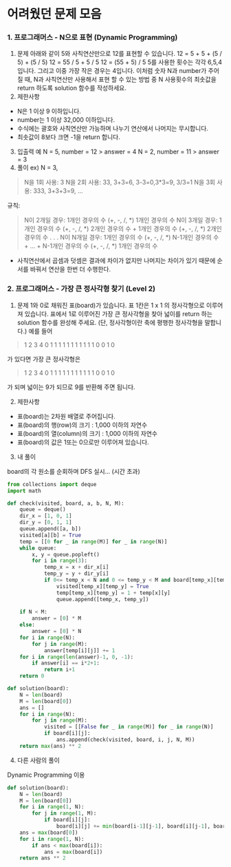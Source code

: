 # 어려웠던 문제 모음

### 1. 프로그래머스 - N으로 표현 (Dynamic Programming)
1. 문제
아래와 같이 5와 사칙연산만으로 12를 표현할 수 있습니다.
12 = 5 + 5 + (5 / 5) + (5 / 5)
12 = 55 / 5 + 5 / 5
12 = (55 + 5) / 5
5를 사용한 횟수는 각각 6,5,4 입니다. 그리고 이중 가장 작은 경우는 4입니다.
이처럼 숫자 N과 number가 주어질 때, N과 사칙연산만 사용해서 표현 할 수 있는 방법 중 N 사용횟수의 최솟값을 return 하도록 solution 함수를 작성하세요.
2. 제한사항
- N은 1 이상 9 이하입니다.
- number는 1 이상 32,000 이하입니다.
- 수식에는 괄호와 사칙연산만 가능하며 나누기 연산에서 나머지는 무시합니다.
- 최솟값이 8보다 크면 -1을 return 합니다.
3. 입출력 예
N = 5, number = 12 > answer = 4
N = 2, number = 11 > answer = 3
4. 풀이 
ex) N = 3,
> N을 1회 사용: 3 
N을 2회 사용: 33, 3+3=6, 3-3=0,3*3=9, 3/3=1
N을 3회 사용: 333, 3+3+3=9, ...

 규칙: 
 > N이 2개일 경우: 1개인 경우의 수 (+, -, /, *) 1개인 경우의 수
 N이 3개일 경우: 1개인 경우의 수 (+, -, /, *) 2개인 경우의 수 + 1개인 경우의 수 (+, -, /, *) 2개인 경우의 수
				.
				.
				.
 N이 N개일 경우: 1개인 경우의 수 (+, -, /, *) N-1개인 경우의 수 + ... + N-1개인 경우의 수 (+, -, /, *) 1개인 경우의 수

 * 사칙연산에서 곱셈과 덧셈은 결과에 차이가 없지만 나머지는 차이가 있기 때문에 순서를 바꿔서 연산을 한번 더 수행한다.


### 2. 프로그래머스 - 가장 큰 정사각형 찾기 (Level 2)

1. 문제
1와 0로 채워진 표(board)가 있습니다. 표 1칸은 1 x 1 의 정사각형으로 이루어져 있습니다. 표에서 1로 이루어진 가장 큰 정사각형을 찾아 넓이를 return 하는 solution 함수를 완성해 주세요. (단, 정사각형이란 축에 평행한 정사각형을 말합니다.)
예를 들어
> 1	2	3	4
0	1	1	1
1	1	1	1
1	1	1	1
0	0	1	0

 가 있다면 가장 큰 정사각형은
> 1	2	3	4
0	1	1	1
1	1	1	1
1	1	1	1
0	0	1	0

 가 되며 넓이는 9가 되므로 9를 반환해 주면 됩니다.

2. 제한사항
+ 표(board)는 2차원 배열로 주어집니다.
+ 표(board)의 행(row)의 크기 : 1,000 이하의 자연수
+ 표(board)의 열(column)의 크기 : 1,000 이하의 자연수
+ 표(board)의 값은 1또는 0으로만 이루어져 있습니다.

3. 내 풀이

board의 각 원소를 순회하며 DFS 실시... (시간 초과)
```python
from collections import deque
import math

def check(visited, board, a, b, N, M):
	queue = deque()
	dir_x = [1, 0, 1]
	dir_y = [0, 1, 1]
	queue.append([a, b])
	visited[a][b] = True
	temp = [[0 for _ in range(M)] for _ in range(N)]
	while queue:
		x, y = queue.popleft()
		for i in range(3):
			temp_x = x + dir_x[i]
			temp_y = y + dir_y[i]
			if 0<= temp_x < N and 0 <= temp_y < M and board[temp_x][temp_y] and not visited[temp_x][temp_y]:
				visited[temp_x][temp_y] = True
				temp[temp_x][temp_y] = 1 + temp[x][y]
				queue.append([temp_x, temp_y])
	
	if N < M:
		answer = [0] * M
	else:
		answer = [0] * N
	for i in range(N):
		for j in range(M):
			answer[temp[i][j]] += 1
	for i in range(len(answer)-1, 0, -1):
		if answer[i] == i*2+1:
			return i+1
	return 0

def solution(board):
	N = len(board)
	M = len(board[0])
	ans = []
	for i in range(N):
		for j in range(M):
			visited = [[False for _ in range(M)] for _ in range(N)]
			if board[i][j]:
				ans.append(check(visited, board, i, j, N, M))
	return max(ans) ** 2
```

4. 다른 사람의 풀이

Dynamic Programming 이용
```python
def solution(board):
	N = len(board)
	M = len(board[0])
	for i in range(1, N):
		for j in range(1, M):
			if board[i][j]:
				board[i][j] += min(board[i-1][j-1], board[i][j-1], board[i-1][j])
	ans = max(board[0])
	for i in range(1, N):
		if ans < max(board[i]):
			ans = max(board[i])
	return ans ** 2
```
